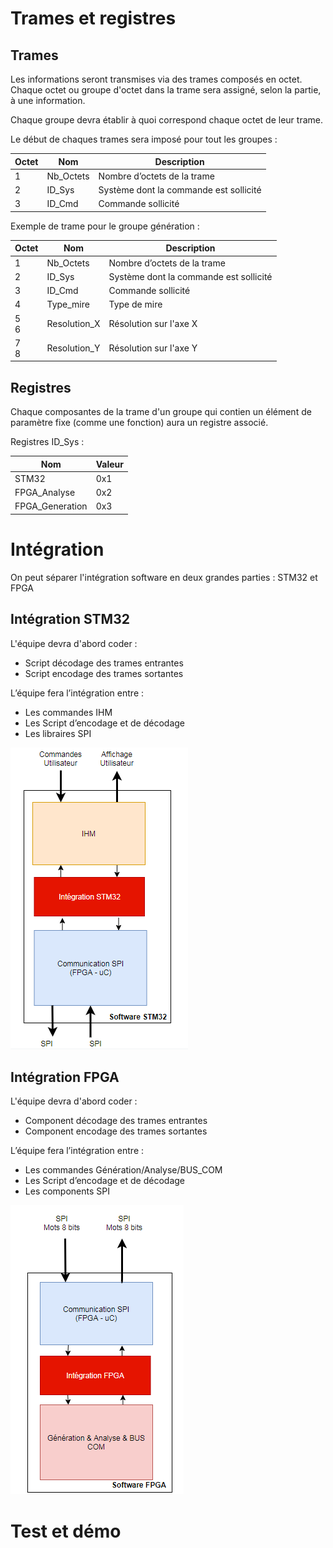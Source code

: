 # Trames et registres

## Trames

Les informations seront transmises via des trames composés en octet.
Chaque octet ou groupe d'octet dans la trame sera assigné, selon la partie, à une information.

Chaque groupe devra établir à quoi correspond chaque octet de leur trame.

Le début de chaques trames sera imposé pour tout les groupes :

Octet | Nom  | Description
-----|------|-------------
1|Nb_Octets| Nombre d’octets de la trame
2|ID_Sys| Système dont la commande est sollicité
3|ID_Cmd| Commande sollicité

Exemple de trame pour le groupe génération :

Octet | Nom  | Description
-----|------|-------------
1|Nb_Octets| Nombre d’octets de la trame
2|ID_Sys| Système dont la commande est sollicité
3|ID_Cmd| Commande sollicité
4|Type_mire| Type de mire
5</br>6| Resolution_X | Résolution sur l'axe X
7</br>8| Resolution_Y | Résolution sur l'axe Y

## Registres

Chaque composantes de la trame d'un groupe qui contien un élément de paramètre fixe (comme une fonction) aura un registre associé.

Registres ID_Sys :

Nom  | Valeur
-----|-------------
STM32 | 0x1
FPGA_Analyse | 0x2
FPGA_Generation| 0x3

# Intégration

On peut séparer l'intégration software en deux grandes parties : STM32 et FPGA

## Intégration STM32

L'équipe devra d'abord coder :
- Script décodage des trames entrantes 
- Script encodage des trames sortantes

L’équipe fera l’intégration entre :
- Les commandes IHM
- Les Script d’encodage et de décodage
- Les libraires SPI

![](Images/InteSoft_IHM.PNG)

## Intégration FPGA

L'équipe devra d'abord coder :
- Component décodage des trames entrantes 
- Component encodage des trames sortantes

L’équipe fera l’intégration entre :
- Les commandes Génération/Analyse/BUS_COM
- Les Script d’encodage et de décodage
- Les components SPI


![](Images/InteSoft_FPGA.PNG)

# Test et démo
